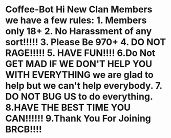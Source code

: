# Coffee-Bot Hi New Clan Members we have a few rules:    1. Members only 18+                                                                                                                        2. No Harassment of any sort!!!!!                                                                                                          3. Please Be 970+                                                                                                                          4. DO NOT RAGE!!!!!                                                                                                                        5. HAVE FUN!!!!                                                                                                                            6.Do Not GET MAD IF WE DON'T HELP YOU WITH EVERYTHING we are glad to                                                                          help but we can't help everybody.                                                                                                        7. DO NOT BUG US to do everything.                                                                                                          8.HAVE THE BEST TIME YOU CAN!!!!!!                                                                                                          9.Thank You For Joining BRCB!!!!
